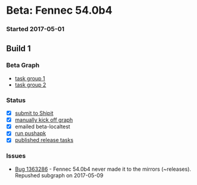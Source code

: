 # Beta: Fennec 54.0b4

### Started 2017-05-01

## Build 1

### Beta Graph
- [task group 1](https://tools.taskcluster.net/push-inspector/#/_CijLgM4Tdy4DUWG-0fs8Q)
- [task group 2](https://tools.taskcluster.net/push-inspector/#/qT1cGgzZT7aNtU-xYYC8-g)

### Status
- [x] [submit to Shipit](https://wiki.mozilla.org/Release:Release_Automation_on_Mercurial:Starting_a_Release#Submit_to_Ship_It)
- [x] [manually kick off graph](https://github.com/mozilla/releasewarrior/blob/master/how-tos/fennec-temp-relpro.md#start-off-the-fennec-graph)
- [x] emailed beta-localtest
- [x] [run pushapk](https://github.com/mozilla/releasewarrior/blob/master/how-tos/fennec-temp-relpro.md#run-pushapk-manually)
- [x] [published release tasks](https://wiki.mozilla.org/Release:Release_Automation_on_Mercurial:Updates_through_Shipping#Post-release_tasks)

### Issues
- [Bug 1363286](https://bugzil.la/1363286) - Fennec 54.0b4 never made it to the mirrors (~releases). Repushed subgraph on 2017-05-09


